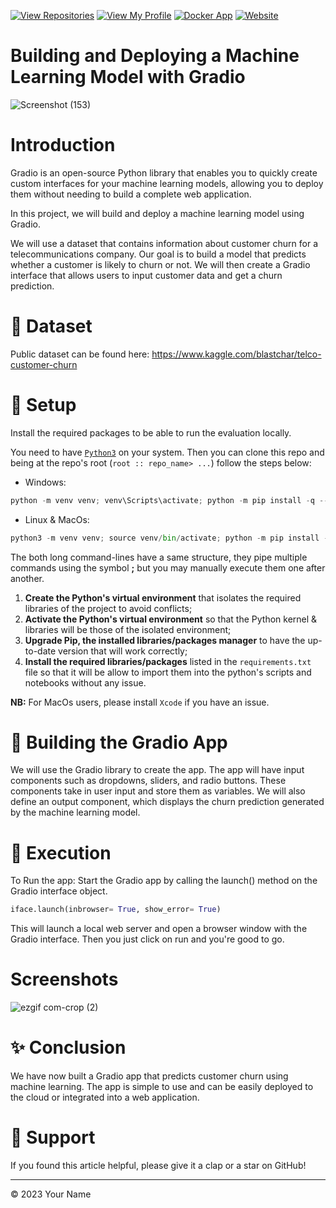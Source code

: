 [![View Repositories](https://img.shields.io/badge/View-My_Repositories-blue?logo=GitHub)](https://github.com/ikoghoemmanuell?tab=repositories)
[![View My Profile](https://img.shields.io/badge/MEDIUM-Article-purple?logo=Medium)](https://medium.com/@emmanuel.ikogho/deploying-a-machine-learning-model-with-gradio-97d4f8c5e795)
[![Docker App](https://img.shields.io/badge/Gradio-App-yellow)](https://huggingface.co/spaces/ikoghoemmanuell/Churn-Classification-App-Gradio)
[![Website](https://img.shields.io/badge/My-Website-darkgreen)](https://emmanuelikogho.netlify.app/)

# Building and Deploying a Machine Learning Model with Gradio

![Screenshot (153)](https://github.com/ikoghoemmanuell/gradio-classification-app/assets/102419217/7394058d-ca91-40fe-b444-f44b426581b9)

# Introduction

Gradio is an open-source Python library that enables you to quickly create custom interfaces for your machine learning models, allowing you to deploy them without needing to build a complete web application.

In this project, we will build and deploy a machine learning model using Gradio.

We will use a dataset that contains information about customer churn for a telecommunications company. Our goal is to build a model that predicts whether a customer is likely to churn or not. We will then create a Gradio interface that allows users to input customer data and get a churn prediction.

# 📁 Dataset

Public dataset can be found here: https://www.kaggle.com/blastchar/telco-customer-churn

# 🚀 Setup

Install the required packages to be able to run the evaluation locally.

You need to have [`Python3`](https://www.python.org/) on your system. Then you can clone this repo and being at the repo's root (`root :: repo_name> ...`) follow the steps below:

- Windows:

```python
python -m venv venv; venv\Scripts\activate; python -m pip install -q --upgrade pip; python -m pip install -qr requirements.txt
```

- Linux & MacOs:

```python
python3 -m venv venv; source venv/bin/activate; python -m pip install -q --upgrade pip; python -m pip install -qr requirements.txt
```

The both long command-lines have a same structure, they pipe multiple commands using the symbol **;** but you may manually execute them one after another.

1. **Create the Python's virtual environment** that isolates the required libraries of the project to avoid conflicts;
2. **Activate the Python's virtual environment** so that the Python kernel & libraries will be those of the isolated environment;
3. **Upgrade Pip, the installed libraries/packages manager** to have the up-to-date version that will work correctly;
4. **Install the required libraries/packages** listed in the `requirements.txt` file so that it will be allow to import them into the python's scripts and notebooks without any issue.

**NB:** For MacOs users, please install `Xcode` if you have an issue.

# 🔧 Building the Gradio App

We will use the Gradio library to create the app. The app will have input components such as dropdowns, sliders, and radio buttons. These components take in user input and store them as variables. We will also define an output component, which displays the churn prediction generated by the machine learning model.

# 🚀 Execution

To Run the app: Start the Gradio app by calling the launch() method on the Gradio interface object.

```python
iface.launch(inbrowser= True, show_error= True)
```

This will launch a local web server and open a browser window with the Gradio interface. Then you just click on run and you're good to go.

# Screenshots
![ezgif com-crop (2)](https://github.com/ikoghoemmanuell/gradio-classification-app/assets/102419217/d38037f5-9454-4c77-b5cc-e3a8197fd043)

# ✨ Conclusion

We have now built a Gradio app that predicts customer churn using machine learning. The app is simple to use and can be easily deployed to the cloud or integrated into a web application.

# 👏 Support

If you found this article helpful, please give it a clap or a star on GitHub!

---

<p>&copy; 2023 Your Name</p>
